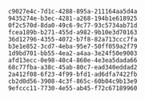 
                c9027e4c-7d1c-4288-895a-211164aa5d4a
                9435274e-b3ec-4281-a268-194b1e618925
                0f2c570d-8da0-49c6-9c77-93c5734ab71d
                fcea189b-b271-455d-a982-9b10e3d70163
                36d12796-4355-4072-b7f8-82a713ccc7fa
                b3e1e852-3cd7-4eba-95e7-50ff059a2f79
                1d9bd701-bb55-4ea2-a4aa-3e24f50e9003
                afd13ecc-0e98-40c4-860e-4e3ea5dada66
                68c77fba-a38c-45ab-80c7-ead340eddad2
                2a412f08-6f23-4f99-bfd1-ad6dfa7422fb
                cb2d0d56-3908-4c3f-865c-60b04c9b13e9
                9efccc11-7730-4e55-ab45-f72c67189960
                